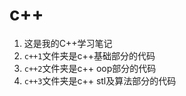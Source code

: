 # c++

1. 这是我的C++学习笔记
2. `c++1`文件夹是c++基础部分的代码
3. `c++2`文件夹是c++ oop部分的代码
4. `c++3`文件夹是c++ stl及算法部分的代码